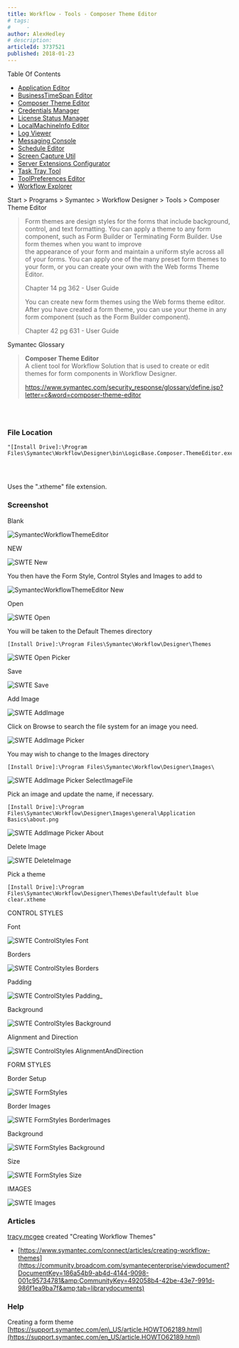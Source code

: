 ```yaml
---
title: Workflow - Tools - Composer Theme Editor
# tags:
#     - 
author: AlexHedley
# description: 
articleId: 3737521
published: 2018-01-23
---
```


Table Of Contents
  
- [Application Editor](https://community.broadcom.com/symantecenterprise/viewdocument?DocumentKey=19195da8-6f79-40a5-b020-7932e20a53f4&amp;CommunityKey=04ead5e9-3643-4118-b853-afa5a58710c6&amp;tab=librarydocuments)
- [BusinessTimeSpan Editor](https://community.broadcom.com/symantecenterprise/viewdocument?DocumentKey=f72f9c48-ffc1-4b0d-9339-b9cae6cf2966&amp;CommunityKey=04ead5e9-3643-4118-b853-afa5a58710c6&amp;tab=librarydocuments)
- [Composer Theme Editor](https://community.broadcom.com/symantecenterprise/viewdocument?DocumentKey=824347c4-f538-4404-9f2f-59ca0658673a&amp;CommunityKey=04ead5e9-3643-4118-b853-afa5a58710c6&amp;tab=librarydocuments)
- [Credentials Manager](https://community.broadcom.com/symantecenterprise/viewdocument?DocumentKey=63e53603-2ac2-46b8-9c06-8129bc483418&amp;CommunityKey=04ead5e9-3643-4118-b853-afa5a58710c6&amp;tab=librarydocuments)
- [License Status Manager](https://community.broadcom.com/symantecenterprise/viewdocument?DocumentKey=4ac6f1c4-6896-489d-801c-f4fef130a9be&amp;CommunityKey=04ead5e9-3643-4118-b853-afa5a58710c6&amp;tab=librarydocuments)
- [LocalMachineInfo Editor](https://community.broadcom.com/symantecenterprise/viewdocument?DocumentKey=4807af83-e87d-4449-9493-f96c546f5561&amp;CommunityKey=04ead5e9-3643-4118-b853-afa5a58710c6&amp;tab=librarydocuments)
- [Log Viewer](https://community.broadcom.com/symantecenterprise/viewdocument?DocumentKey=2941c9ac-9aa9-44e6-a8b3-fe2d0ba95f29&amp;CommunityKey=04ead5e9-3643-4118-b853-afa5a58710c6&amp;tab=librarydocuments)
- [Messaging Console](https://community.broadcom.com/symantecenterprise/viewdocument?DocumentKey=f41a78e3-cdf4-4c4c-93e2-331d3b44dfab&amp;CommunityKey=04ead5e9-3643-4118-b853-afa5a58710c6&amp;tab=librarydocuments)
- [Schedule Editor](https://www.symantec.com/connect/articles/workflow-tools-schedule-editor)
- [Screen Capture Util](https://community.broadcom.com/symantecenterprise/viewdocument?DocumentKey=0d264462-736b-466e-bfa2-4c868cbf75a3&amp;CommunityKey=04ead5e9-3643-4118-b853-afa5a58710c6&amp;tab=librarydocuments)
- [Server Extensions Configurator](https://community.broadcom.com/symantecenterprise/viewdocument?DocumentKey=bec1d012-42aa-49f6-8355-01109d8d1d2f&amp;CommunityKey=04ead5e9-3643-4118-b853-afa5a58710c6&amp;tab=librarydocuments)
- [Task Tray Tool](https://community.broadcom.com/symantecenterprise/viewdocument?DocumentKey=b84a792f-da66-4bc1-8c31-371f86bf37f6&amp;CommunityKey=04ead5e9-3643-4118-b853-afa5a58710c6&amp;tab=librarydocuments)
- [ToolPreferences Editor](https://community.broadcom.com/symantecenterprise/viewdocument?DocumentKey=613c69e7-9838-4204-a0ee-bff67cf25033&amp;CommunityKey=04ead5e9-3643-4118-b853-afa5a58710c6&amp;tab=librarydocuments)
- [Workflow Explorer](https://www.symantec.com/connect/articles/workflow-tools-workflow-explorer)

Start &gt; Programs &gt; Symantec &gt; Workflow Designer &gt; Tools &gt; Composer Theme Editor

> Form themes are design styles for the forms that include background, control, and text formatting. You can apply a theme to any form component, such as Form Builder or Terminating Form Builder. Use form themes when you want to improve   
> 	the appearance of your form and maintain a uniform style across all of your forms. You can apply one of the many preset form themes to your form, or you can create your own with the Web forms Theme Editor.
> 
> 
> Chapter 14 pg 362 - User Guide
> 
> 
> You can create new form themes using the Web forms theme editor. After you have created a form theme, you can use your theme in any form component (such as the Form Builder component).
> 
> 
> Chapter 42 pg 631 - User Guide

Symantec Glossary

> **Composer Theme Editor**  
> 	A client tool for Workflow Solution that is used to create or edit themes for form components in Workflow Designer.
> 
> 
> https://www.symantec.com/security_response/glossary/define.jsp?letter=c&word=composer-theme-editor

###  
  
### File Location

    "[Install Drive]:\Program Files\Symantec\Workflow\Designer\bin\LogicBase.Composer.ThemeEditor.exe" 

###  
  
Uses the ".xtheme" file extension.

### Screenshot
  
Blank
  
![SymantecWorkflowThemeEditor](images\SymantecWorkflowThemeEditor.png)

NEW
  
![SWTE New](images\SWTE_New.png)
  
You then have the Form Style, Control Styles and Images to add to
  
![SymantecWorkflowThemeEditor New](images\SymantecWorkflowThemeEditor_New.png)

Open
  
![SWTE Open](images\SWTE_Open.png)
  
You will be taken to the Default Themes directory

    [Install Drive]:\Program Files\Symantec\Workflow\Designer\Themes

![SWTE Open Picker](images\SWTE_Open_Picker.png)

Save
  
![SWTE Save](images\SWTE_Save.png)

Add Image
  
![SWTE AddImage](images\SWTE_AddImage.png)
  
Click on Browse to search the file system for an image you need.
  
![SWTE AddImage Picker](images\SWTE_AddImage_Picker.png)
  
You may wish to change to the Images directory

    [Install Drive]:\Program Files\Symantec\Workflow\Designer\Images\

![SWTE AddImage Picker SelectImageFile](images\SWTE_AddImage_Picker_SelectImageFile.png)
  
Pick an image and update the name, if necessary.

    [Install Drive]:\Program Files\Symantec\Workflow\Designer\Images\general\Application Basics\about.png

![SWTE AddImage Picker About](images\SWTE_AddImage_Picker_About.png)

Delete Image
  
![SWTE DeleteImage](images\SWTE_DeleteImage.png)

Pick a theme

    [Install Drive]:\Program Files\Symantec\Workflow\Designer\Themes\Default\default blue clear.xtheme

CONTROL STYLES
  
Font
  
![SWTE ControlStyles Font](images\SWTE_ControlStyles_Font.png)
  
Borders
  
![SWTE ControlStyles Borders](images\SWTE_ControlStyles_Borders.png)
  
Padding
  
![SWTE ControlStyles Padding_](images\SWTE_ControlStyles_Padding_.png)
  
Background

![SWTE ControlStyles Background](images\SWTE_ControlStyles_Background.png)
  
Alignment and Direction
  
![SWTE ControlStyles AlignmentAndDirection](images\SWTE_ControlStyles_AlignmentAndDirection.png)

FORM STYLES
  
Border Setup
  
![SWTE FormStyles](images\SWTE_FormStyles.png)
  
Border Images
  
![SWTE FormStyles BorderImages](images\SWTE_FormStyles_BorderImages.png)
  
Background
  
![SWTE FormStyles Background](images\SWTE_FormStyles_Background.png)
  
Size

![SWTE FormStyles Size](images\SWTE_FormStyles_Size.png)

IMAGES
  
![SWTE Images](images\SWTE_Images.png)

### Articles
  
[tracy.mcgee](https://www.symantec.com/connect/user/tracymcgee) created "Creating Workflow Themes"

- [https://www.symantec.com/connect/articles/creating-workflow-themes](https://community.broadcom.com/symantecenterprise/viewdocument?DocumentKey=186a54b9-ab4d-4144-9098-001c95734781&amp;CommunityKey=492058b4-42be-43e7-991d-986f1ea9ba7f&amp;tab=librarydocuments)

### Help
  
Creating a form theme  
[https://support.symantec.com/en\_US/article.HOWTO62189.html](https://support.symantec.com/en_US/article.HOWTO62189.html)
